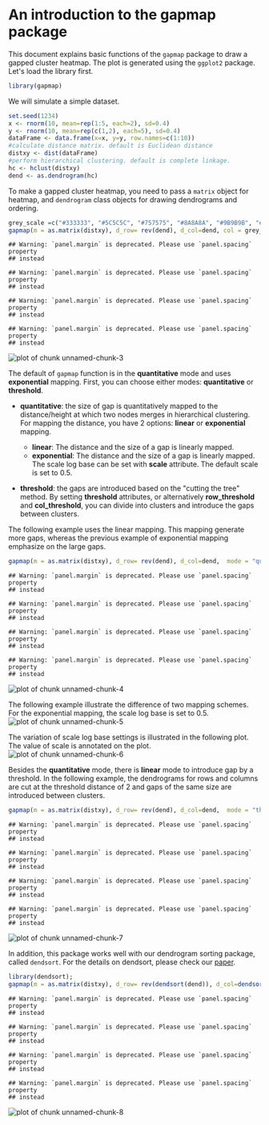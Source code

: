 
# An introduction to the gapmap package

This document explains basic functions of the `gapmap` package to draw a gapped cluster heatmap. The plot is generated using the `ggplot2` package.
Let's load the library first.

```r
library(gapmap)
```


We will simulate a simple dataset.

```r
set.seed(1234)
x <- rnorm(10, mean=rep(1:5, each=2), sd=0.4)
y <- rnorm(10, mean=rep(c(1,2), each=5), sd=0.4)
dataFrame <- data.frame(x=x, y=y, row.names=c(1:10))
#calculate distance matrix. default is Euclidean distance
distxy <- dist(dataFrame)
#perform hierarchical clustering. default is complete linkage.
hc <- hclust(distxy)
dend <- as.dendrogram(hc)
```

To make a gapped cluster heatmap, you need to pass a `matrix` object for heatmap, and `dendrogram` class objects for drawing dendrograms and ordering.


```r
grey_scale =c("#333333", "#5C5C5C", "#757575", "#8A8A8A", "#9B9B9B", "#AAAAAA", "#B8B8B8", "#C5C5C5", "#D0D0D0", "#DBDBDB", "#E6E6E6")
gapmap(m = as.matrix(distxy), d_row= rev(dend), d_col=dend, col = grey_scale)
```

```
## Warning: `panel.margin` is deprecated. Please use `panel.spacing` property
## instead

## Warning: `panel.margin` is deprecated. Please use `panel.spacing` property
## instead

## Warning: `panel.margin` is deprecated. Please use `panel.spacing` property
## instead

## Warning: `panel.margin` is deprecated. Please use `panel.spacing` property
## instead
```

![plot of chunk unnamed-chunk-3](figure_simple_example/unnamed-chunk-3-1.png)

The default of `gapmap` function is in the **quantitative** mode and uses **exponential** mapping. First, you can choose either modes: **quantitative** or **threshold**.

* **quantitative**: the size of gap is quantitatively mapped to the distance/height at which two nodes merges in hierarchical clustering. For mapping the distance, you have 2 options: **linear** or **exponential** mapping.
    + **linear**: The distance and the size of a gap is linearly mapped.
    + **exponential**:  The distance and the size of a gap is linearly mapped.  The scale log base can be set with **scale** attribute. The default scale is set to 0.5.

* **threshold**: the gaps are introduced based on the "cutting the tree" method.  By setting **threshold** attributes, or alternatively **row_threshold** and **col_threshold**, you can divide into clusters and introduce the gaps between clusters.

The following example uses the linear mapping. This mapping generate more gaps, whereas the previous example of exponential mapping emphasize on the large gaps. 

```r
gapmap(m = as.matrix(distxy), d_row= rev(dend), d_col=dend,  mode = "quantitative", mapping="linear", col = grey_scale)
```

```
## Warning: `panel.margin` is deprecated. Please use `panel.spacing` property
## instead

## Warning: `panel.margin` is deprecated. Please use `panel.spacing` property
## instead

## Warning: `panel.margin` is deprecated. Please use `panel.spacing` property
## instead

## Warning: `panel.margin` is deprecated. Please use `panel.spacing` property
## instead
```

![plot of chunk unnamed-chunk-4](figure_simple_example/unnamed-chunk-4-1.png)


The following example illustrate the difference of two mapping schemes. For the exponential mapping, the scale log base is set to 0.5.
![plot of chunk unnamed-chunk-5](figure_simple_example/unnamed-chunk-5-1.png)

The variation of scale log base settings is illustrated in the following plot.  The value of scale is annotated on the plot.
![plot of chunk unnamed-chunk-6](figure_simple_example/unnamed-chunk-6-1.png)


Besides the **quantitative** mode, there is **linear** mode to introduce gap by a threshold. In the following example, the dendrograms for rows and columns are cut at the threshold distance of 2 and gaps of the same size are introduced between clusters. 


```r
gapmap(m = as.matrix(distxy), d_row= rev(dend), d_col=dend,  mode = "threshold", row_threshold = 2, col_threshold = 2, col = grey_scale)
```

```
## Warning: `panel.margin` is deprecated. Please use `panel.spacing` property
## instead

## Warning: `panel.margin` is deprecated. Please use `panel.spacing` property
## instead

## Warning: `panel.margin` is deprecated. Please use `panel.spacing` property
## instead

## Warning: `panel.margin` is deprecated. Please use `panel.spacing` property
## instead
```

![plot of chunk unnamed-chunk-7](figure_simple_example/unnamed-chunk-7-1.png)

In addition, this package works well with our dendrogram sorting package, called `dendsort`. For the details on dendsort, please check our [paper](http://f1000research.com/articles/3-177/v1).


```r
library(dendsort);
gapmap(m = as.matrix(distxy), d_row= rev(dendsort(dend)), d_col=dendsort(dend),  mode = "quantitative", col = grey_scale)
```

```
## Warning: `panel.margin` is deprecated. Please use `panel.spacing` property
## instead

## Warning: `panel.margin` is deprecated. Please use `panel.spacing` property
## instead

## Warning: `panel.margin` is deprecated. Please use `panel.spacing` property
## instead

## Warning: `panel.margin` is deprecated. Please use `panel.spacing` property
## instead
```

![plot of chunk unnamed-chunk-8](figure_simple_example/unnamed-chunk-8-1.png)

